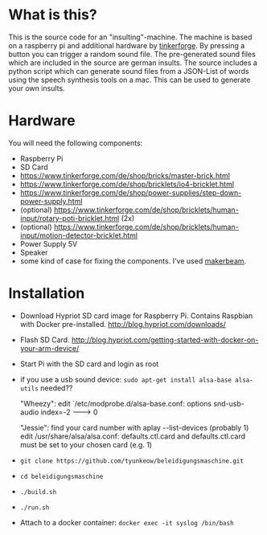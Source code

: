 
What is this?
=============

This is the source code for an "insulting"-machine. 
The machine is based on a raspberry pi and additional hardware by [tinkerforge](http://www.tinkerforge.de).
By pressing a button you can trigger a random sound file. The pre-generated sound files which are included in 
the source are german insults.
The source includes a python script which can generate sound files from a JSON-List of words using the speech
synthesis tools on a mac. This can be used to generate your own insults. 

Hardware
========

You will need the following components:

* Raspberry Pi
* SD Card
* https://www.tinkerforge.com/de/shop/bricks/master-brick.html
* https://www.tinkerforge.com/de/shop/bricklets/io4-bricklet.html
* https://www.tinkerforge.com/de/shop/power-supplies/step-down-power-supply.html
* (optional) https://www.tinkerforge.com/de/shop/bricklets/human-input/rotary-poti-bricklet.html (2x)
* (optional) https://www.tinkerforge.com/de/shop/bricklets/human-input/motion-detector-bricklet.html  
* Power Supply 5V
* Speaker
* some kind of case for fixing the components. I've used [makerbeam](http://www.makerbeam.com).
 

Installation
============

*   Download Hypriot SD card image for Raspberry Pi. Contains Raspbian with Docker pre-installed. http://blog.hypriot.com/downloads/
*   Flash SD Card. http://blog.hypriot.com/getting-started-with-docker-on-your-arm-device/
*   Start Pi with the SD card and login as root
*   if you use a usb sound device:
    `sudo apt-get install alsa-base alsa-utils` needed??

    "Wheezy": edit `/etc/modprobe.d/alsa-base.conf: options snd-usb-audio index=-2 ---> 0

    "Jessie": 
    find your card number with aplay --list-devices (probably 1)
    edit /usr/share/alsa/alsa.conf: defaults.ctl.card and defaults.ctl.card must be set to your chosen card (e.g. 1)
*   `git clone https://github.com/tyunkeow/beleidigungsmaschine.git`
*   `cd beleidigungsmaschine`
*   `./build.sh`
*   `./run.sh`
*   Attach to a docker container: `docker exec -it syslog /bin/bash` 
 


